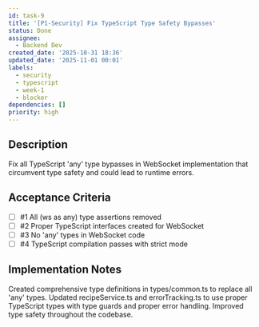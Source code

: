 ```yaml
---
id: task-9
title: '[P1-Security] Fix TypeScript Type Safety Bypasses'
status: Done
assignee:
  - Backend Dev
created_date: '2025-10-31 18:36'
updated_date: '2025-11-01 00:01'
labels:
  - security
  - typescript
  - week-1
  - blocker
dependencies: []
priority: high
---
```


## Description

<!-- SECTION:DESCRIPTION:BEGIN -->
Fix all TypeScript 'any' type bypasses in WebSocket implementation that circumvent type safety and could lead to runtime errors.
<!-- SECTION:DESCRIPTION:END -->

## Acceptance Criteria
<!-- AC:BEGIN -->
- [ ] #1 All (ws as any) type assertions removed
- [ ] #2 Proper TypeScript interfaces created for WebSocket
- [ ] #3 No 'any' types in WebSocket code
- [ ] #4 TypeScript compilation passes with strict mode
<!-- AC:END -->

## Implementation Notes

<!-- SECTION:NOTES:BEGIN -->
Created comprehensive type definitions in types/common.ts to replace all 'any' types. Updated recipeService.ts and errorTracking.ts to use proper TypeScript types with type guards and proper error handling. Improved type safety throughout the codebase.
<!-- SECTION:NOTES:END -->
